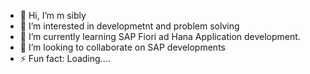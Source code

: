- 👋 Hi, I’m m sibly
- 👀 I’m interested in developmetnt and problem solving
- 🌱 I’m currently learning SAP Fiori ad Hana Application development.
- 💞️ I’m looking to collaborate on SAP developments
- ⚡ Fun fact: Loading....

<!---
mm0824-sibly/mm0824-sibly is a ✨ special ✨ repository because its `README.md` (this file) appears on your GitHub profile.
You can click the Preview link to take a look at your changes.
--->
